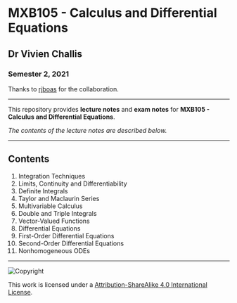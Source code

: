 # MXB105 - Calculus and Differential Equations

## Dr Vivien Challis

### Semester 2, 2021

Thanks to [rjboas](https://github.com/rjboas) for the collaboration.

---

This repository provides **lecture notes** and **exam notes** for **MXB105 - Calculus and Differential Equations**.

*The contents of the lecture notes are described below.*

---

## Contents

1. Integration Techniques
2. Limits, Continuity and Differentiability
3. Definite Integrals
4. Taylor and Maclaurin Series
5. Multivariable Calculus
6. Double and Triple Integrals
7. Vector-Valued Functions
8. Differential Equations
9. First-Order Differential Equations
10. Second-Order Differential Equations
11. Nonhomogeneous ODEs

---

![Copyright](https://licensebuttons.net/l/by-nc-sa/4.0/88x31.png)

This work is licensed under a [Attribution-ShareAlike 4.0 International License](http://creativecommons.org/licenses/by-nc-sa/4.0/).
